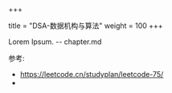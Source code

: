 +++

title = "DSA-数据机构与算法"
weight = 100
+++

Lorem Ipsum. -- chapter.md


参考:

- https://leetcode.cn/studyplan/leetcode-75/
- 